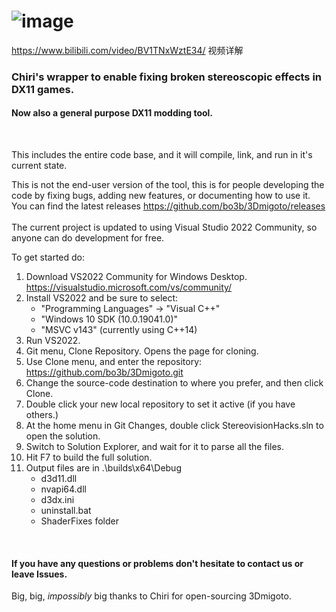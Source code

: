 ![image](https://cloud.githubusercontent.com/assets/6544511/22624161/934dba64-eb27-11e6-8f78-46c902e96e1b.png)
========

https://www.bilibili.com/video/BV1TNxWztE34/ 视频详解

### Chiri's wrapper to enable fixing broken stereoscopic effects in DX11 games.
#### Now also a general purpose DX11 modding tool.

<br>

This includes the entire code base, and it will compile, link, and run in it's current state.

This is not the end-user version of the tool, this is for people developing the code by fixing
bugs, adding new features, or documenting how to use it.  You can find the latest releases https://github.com/bo3b/3Dmigoto/releases
<br>
<br>
The current project is updated to using Visual Studio 2022 Community, so anyone can do development for free.

To get started do:

1. Download VS2022 Community for Windows Desktop. https://visualstudio.microsoft.com/vs/community/
1. Install VS2022 and be sure to select:
   - "Programming Languages" -> "Visual C++"
   - "Windows 10 SDK (10.0.19041.0)"
   - "MSVC v143" (currently using C++14)
1. Run VS2022.
1. Git menu, Clone Repository.  Opens the page for cloning.
1. Use Clone menu, and enter the repository: 
https://github.com/bo3b/3Dmigoto.git
1. Change the source-code destination to where you prefer, and then click Clone.
1. Double click your new local repository to set it active (if you have others.)
1. At the home menu in Git Changes, double click StereovisionHacks.sln to open the solution.
1. Switch to Solution Explorer, and wait for it to parse all the files.
1. Hit F7 to build the full solution.
1. Output files are in .\builds\x64\Debug
   - d3d11.dll
   - nvapi64.dll
   - d3dx.ini
   - uninstall.bat
   - ShaderFixes folder
<br>

#### If you have any questions or problems don't hesitate to contact us or leave Issues.


Big, big, _impossibly_ big thanks to Chiri for open-sourcing 3Dmigoto.
